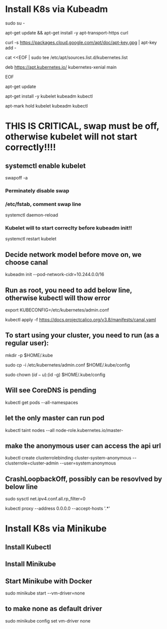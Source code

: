 # Install K8s via Kubeadm

sudo su -

apt-get update && apt-get install -y apt-transport-https curl

curl -s https://packages.cloud.google.com/apt/doc/apt-key.gpg | apt-key add -

cat <<EOF | sudo tee /etc/apt/sources.list.d/kubernetes.list

deb https://apt.kubernetes.io/ kubernetes-xenial main

EOF

apt-get update

apt-get install -y kubelet kubeadm kubectl

apt-mark hold kubelet kubeadm kubectl

# THIS IS CRITICAL, swap must be off, otherwise kubelet will not start correctly!!!!

## systemctl enable kubelet

swapoff -a

### Perminately disable swap
### /etc/fstab, comment swap line

systemctl daemon-reload

### Kubelet will to start correclty before kubeadm init!!
systemctl restart kubelet

## Decide network model before move on, we choose canal

kubeadm init --pod-network-cidr=10.244.0.0/16

## Run as root, you need to add below line, otherwise kubectl will thow error

export KUBECONFIG=/etc/kubernetes/admin.conf

kubectl apply -f https://docs.projectcalico.org/v3.8/manifests/canal.yaml


## To start using your cluster, you need to run (as a regular user):

mkdir -p $HOME/.kube

sudo cp -i /etc/kubernetes/admin.conf $HOME/.kube/config

sudo chown $(id -u):$(id -g) $HOME/.kube/config


## Will see CoreDNS is pending
kubectl get pods --all-namespaces

## let the only master can run pod

kubectl taint nodes --all node-role.kubernetes.io/master-

## make the anonymous user can access the api url

kubectl create clusterrolebinding cluster-system-anonymous --clusterrole=cluster-admin --user=system:anonymous
    


## CrashLoopbackOff, possibly can be resovlved by below line
sudo sysctl net.ipv4.conf.all.rp_filter=0



kubectl proxy --address 0.0.0.0 --accept-hosts '.*'

# Install K8s via Minikube
## Install Kubectl
## Install Minikube

## Start Minikube with Docker

sudo minikube start --vm-driver=none

## to make none as default driver

sudo minikube config set vm-driver none

